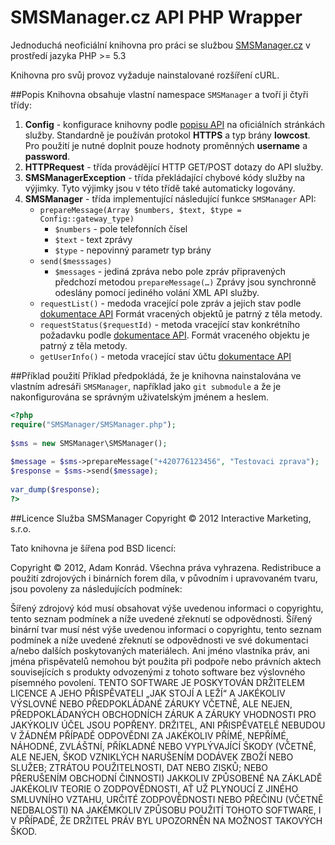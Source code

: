 # SMSManager.cz API PHP Wrapper
Jednoduchá neoficiální knihovna pro práci se službou [SMSManager.cz](http://www.smsmanager.cz/) v prostředí jazyka PHP >= 5.3

Knihovna pro svůj provoz vyžaduje nainstalované rozšíření cURL.

##Popis
Knihovna obsahuje vlastní namespace `SMSManager` a tvoří ji čtyři třídy:

1. **Config** - konfigurace knihovny podle [popisu API](http://smsmanager.cz/api/) na oficiálních stránkách služby. Standardně je používán protokol **HTTPS** a typ brány **lowcost**. Pro použití je nutné doplnit pouze hodnoty proměnných **username** a **password**.
2. **HTTPRequest** - třída provádějící HTTP GET/POST dotazy do API služby.
3. **SMSManagerException** - třída překládající chybové kódy služby na výjimky. Tyto výjimky jsou v této třídě také automaticky logovány.
4. **SMSManager** - třída implementující následující funkce `SMSManager` API:
	* `prepareMessage(Array $numbers, $text, $type = Config::gateway_type)`
		* `$numbers` - pole telefonních čísel
		* `$text` - text zprávy
		* `$type` - nepovinný parametr typ brány	
	* `send($messsages)`
		* `$messages` - jediná zpráva nebo pole zpráv připravených předchozí metodou `prepareMessage(…)` Zprávy jsou synchronně odeslány pomocí jediného volání XML API služby.
	* `requestList()` - medoda vracející pole zpráv a jejich stav podle [dokumentace API](http://smsmanager.cz/api/http/#requestlist) Formát vracených objektů je patrný z těla metody.
	* `requestStatus($requestId)` - metoda vracející stav konkrétního požadavku podle [dokumentace API](http://smsmanager.cz/api/http/#requeststatus). Formát vraceného objektu je patrný z těla metody.
	* `getUserInfo()` - metoda vracející stav účtu [dokumentace API](http://smsmanager.cz/api/http/#getuserinfo)
	
##Příklad použití
Příklad předpokládá, že je knihovna nainstalována ve vlastním adresáři `SMSManager`, například jako `git submodule` a že je nakonfigurována se správným uživatelským jménem a heslem.

```php
<?php
require("SMSManager/SMSManager.php");
	
$sms = new SMSManager\SMSManager();
	
$message = $sms->prepareMessage("+420776123456", "Testovaci zprava");
$response = $sms->send($message);
	
var_dump($response);
?>
```

##Licence
Služba SMSManager Copyright © 2012 Interactive Marketing, s.r.o.

Tato knihovna je šířena pod BSD licencí:

Copyright © 2012, Adam Konrád. Všechna práva vyhrazena.
Redistribuce a použití zdrojových i binárních forem díla, v původním i upravovaném tvaru, jsou povoleny za následujících podmínek:

Šířený zdrojový kód musí obsahovat výše uvedenou informaci o copyrightu, tento seznam podmínek a níže uvedené zřeknutí se odpovědnosti.
Šířený binární tvar musí nést výše uvedenou informaci o copyrightu, tento seznam podmínek a níže uvedené zřeknutí se odpovědnosti ve své dokumentaci a/nebo dalších poskytovaných materiálech.
Ani jméno vlastníka práv, ani jména přispěvatelů nemohou být použita při podpoře nebo právních aktech souvisejících s produkty odvozenými z tohoto software bez výslovného písemného povolení.
TENTO SOFTWARE JE POSKYTOVÁN DRŽITELEM LICENCE A JEHO PŘISPĚVATELI „JAK STOJÍ A LEŽÍ“ A JAKÉKOLIV VÝSLOVNÉ NEBO PŘEDPOKLÁDANÉ ZÁRUKY VČETNĚ, ALE NEJEN, PŘEDPOKLÁDANÝCH OBCHODNÍCH ZÁRUK A ZÁRUKY VHODNOSTI PRO JAKÝKOLIV ÚČEL JSOU POPŘENY. DRŽITEL, ANI PŘISPĚVATELÉ NEBUDOU V ŽÁDNÉM PŘÍPADĚ ODPOVĚDNI ZA JAKÉKOLIV PŘÍMÉ, NEPŘÍMÉ, NÁHODNÉ, ZVLÁŠTNÍ, PŘÍKLADNÉ NEBO VYPLÝVAJÍCÍ ŠKODY (VČETNĚ, ALE NEJEN, ŠKOD VZNIKLÝCH NARUŠENÍM DODÁVEK ZBOŽÍ NEBO SLUŽEB; ZTRÁTOU POUŽITELNOSTI, DAT NEBO ZISKŮ; NEBO PŘERUŠENÍM OBCHODNÍ ČINNOSTI) JAKKOLIV ZPŮSOBENÉ NA ZÁKLADĚ JAKÉKOLIV TEORIE O ZODPOVĚDNOSTI, AŤ UŽ PLYNOUCÍ Z JINÉHO SMLUVNÍHO VZTAHU, URČITÉ ZODPOVĚDNOSTI NEBO PŘEČINU (VČETNĚ NEDBALOSTI) NA JAKÉMKOLIV ZPŮSOBU POUŽITÍ TOHOTO SOFTWARE, I V PŘÍPADĚ, ŽE DRŽITEL PRÁV BYL UPOZORNĚN NA MOŽNOST TAKOVÝCH ŠKOD.